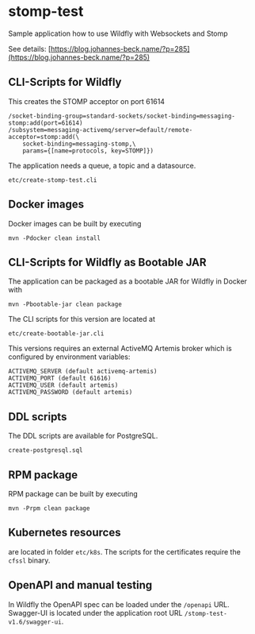 # stomp-test

Sample application how to use Wildfly with Websockets and Stomp

See details: [https://blog.johannes-beck.name/?p=285](https://blog.johannes-beck.name/?p=285)

## CLI-Scripts for Wildfly

This creates the STOMP acceptor on port 61614

	/socket-binding-group=standard-sockets/socket-binding=messaging-stomp:add(port=61614)
	/subsystem=messaging-activemq/server=default/remote-acceptor=stomp:add(\
		socket-binding=messaging-stomp,\
		params={[name=protocols, key=STOMP]})

The application needs a queue, a topic and a datasource.

	etc/create-stomp-test.cli

## Docker images

Docker images can be built by executing

	mvn -Pdocker clean install

## CLI-Scripts for Wildfly as Bootable JAR

The application can be packaged as a bootable JAR for Wildfly in Docker with

	mvn -Pbootable-jar clean package

The CLI scripts for this version are located at

	etc/create-bootable-jar.cli

This versions requires an external ActiveMQ Artemis broker 
which is configured by environment variables:

```
ACTIVEMQ_SERVER (default activemq-artemis)
ACTIVEMQ_PORT (default 61616)
ACTIVEMQ_USER (default artemis)
ACTIVEMQ_PASSWORD (default artemis)
```

## DDL scripts

The DDL scripts are available for PostgreSQL.

	create-postgresql.sql

## RPM package

RPM package can be built by executing

	mvn -Prpm clean package



## Kubernetes resources

are located in folder `etc/k8s`. The scripts for the certificates require the `cfssl` binary. 

## OpenAPI and manual testing

In Wildfly the OpenAPI spec can be loaded under the `/openapi` URL.
Swagger-UI is located under the application root URL `/stomp-test-v1.6/swagger-ui`.
